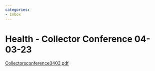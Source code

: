 ```yaml
---
categories:
- Inbox
---
```

# Health - Collector Conference 04-03-23

[Collectorsconference0403.pdf](../files/46a6e575-0db1-4609-80e5-538da60ccb78.pdf)